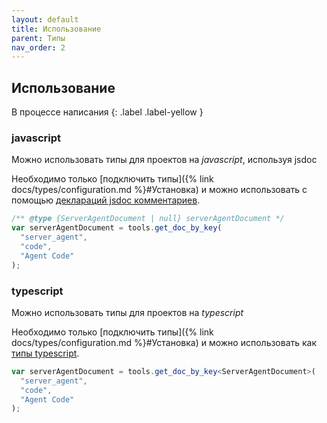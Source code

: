 ```yaml
---
layout: default
title: Использование
parent: Типы
nav_order: 2
---
```


## Использование

В процессе написания
{: .label .label-yellow }

### javascript

Можно использовать типы для проектов на _javascript_, используя jsdoc

Необходимо только [подключить типы]({% link docs/types/configuration.md %}#Установка) и можно использовать с помощью [деклараций jsdoc комментариев](https://www.typescriptlang.org/docs/handbook/jsdoc-supported-types.html).

```js
/** @type {ServerAgentDocument | null} serverAgentDocument */
var serverAgentDocument = tools.get_doc_by_key(
  "server_agent",
  "code",
  "Agent Code"
);
```

### typescript

Можно использовать типы для проектов на _typescript_

Необходимо только [подключить типы]({% link docs/types/configuration.md %}#Установка) и можно использовать как [типы typescript](https://www.typescriptlang.org/docs/handbook/typescript-from-scratch.html).

```typescript
var serverAgentDocument = tools.get_doc_by_key<ServerAgentDocument>(
  "server_agent",
  "code",
  "Agent Code"
);
```